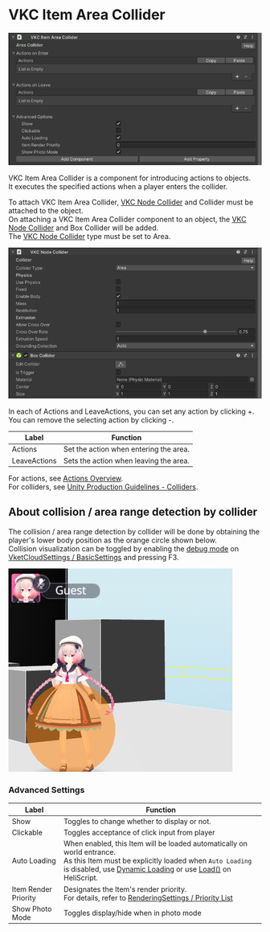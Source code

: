 # VKC Item Area Collider

![HEOAreaCollider](img/HEOAreaCollider.jpg)

VKC Item Area Collider is a component for introducing actions to objects. <br>
It executes the specified actions when a player enters the collider.

To attach VKC Item Area Collider, [VKC Node Collider](./VKCNodeCollider.md) and Collider must be attached to the object.<br>
On attaching a VKC Item Area Collider component to an object, the [VKC Node Collider](./VKCNodeCollider.md) and Box Collider will be added.<br>
The [VKC Node Collider](./VKCNodeCollider.md) type must be set to Area.

![VKC Node Collider](img/HEOCollider_1.jpg)

In each of Actions and LeaveActions, you can set any action by clicking +. <br>
You can remove the selecting action by clicking -.

| Label | Function |
| ---- | ---- |
| Actions | Set the action when entering the area. |
| LeaveActions | Sets the action when leaving the area. |

For actions, see [Actions Overview](../Actions/ActionsOverview.md). <br>
For colliders, see [Unity Production Guidelines - Colliders](../WorldMakingGuide/UnityGuidelines.md).

## About collision / area range detection by collider

The collision / area range detection by collider will be done by obtaining the player's lower body position as the orange circle shown below.<br>
Collision visualization can be toggled by enabling the [debug mode](../WorldEditingTips/DebugMode.md#f3-display-collision) on [VketCloudSettings / BasicSettings](../VketCloudSettings/BasicSettings.md) and pressing F3.

![VKCNodeCollider_2](img/HEOCollider_2.jpg)

### Advanced Settings

| Label | Function |
| ---- | ---- |
| Show | Toggles to change whether to display or not. |
| Clickable | Toggles acceptance of click input from player |
| Auto Loading | When enabled, this Item will be loaded automatically on world entrance.<br> As this Item must be explicitly loaded when `Auto Loading` is disabled, use [Dynamic Loading](VKCItemField.md) or use [Load()](../hs/hs_class_item.md#load) on HeliScript. |
| Item Render Priority | Designates the Item's render priority. <br> For details, refer to [RenderingSettings / Priority List](../VketCloudSettings/RenderingSettings.md) |
| Show Photo Mode | Toggles display/hide when in photo mode |

